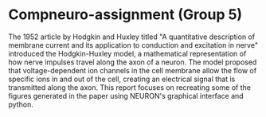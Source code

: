 # Compneuro-assignment (Group 5)

The 1952 article by Hodgkin and Huxley titled "A quantitative description of membrane current and its application to conduction and excitation in nerve" introduced the Hodgkin-Huxley model, a mathematical representation of how nerve impulses travel along the axon of a neuron. The model proposed that voltage-dependent ion channels in the cell membrane allow the flow of specific ions in and out of the cell, creating an electrical signal that is transmitted along the axon. This report focuses on recreating some of the figures generated in the paper using NEURON's graphical interface and python.
